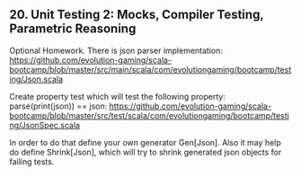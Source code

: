 ## 20. Unit Testing 2: Mocks, Compiler Testing, Parametric Reasoning

Optional Homework. There is json parser implementation: https://github.com/evolution-gaming/scala-bootcamp/blob/master/src/main/scala/com/evolutiongaming/bootcamp/testing/Json.scala 

Create property test which will test the following property: parse(print(json)) == json: https://github.com/evolution-gaming/scala-bootcamp/blob/master/src/test/scala/com/evolutiongaming/bootcamp/testing/JsonSpec.scala

In order to do that define your own generator Gen[Json]. Also it may help do define Shrink[Json], which will try to shrink generated json objects for failing tests.
